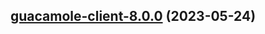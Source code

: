 

## [guacamole-client-8.0.0](https://github.com/truecharts/charts/compare/guacamole-client-7.0.25...guacamole-client-8.0.0) (2023-05-24)

